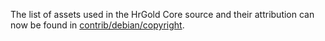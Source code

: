 The list of assets used in the HrGold Core source and their attribution can now be found in [contrib/debian/copyright](../contrib/debian/copyright).
